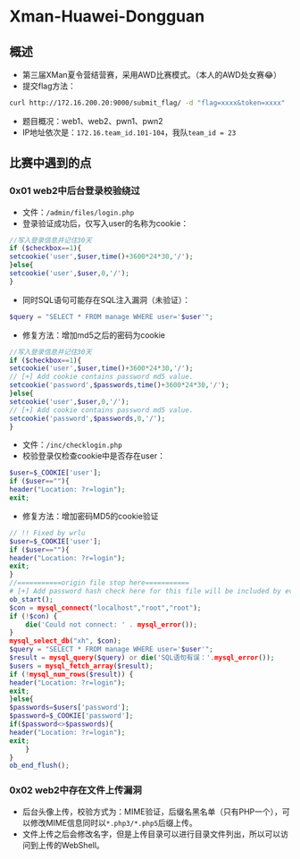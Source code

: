 # Xman-Huawei-Dongguan
## 概述

- 第三届XMan夏令营结营赛，采用AWD比赛模式。（本人的AWD处女赛😂）
- 提交flag方法：

```sh
curl http://172.16.200.20:9000/submit_flag/ -d "flag=xxxx&token=xxxx"
```

- 题目概况：web1、web2、pwn1、pwn2
- IP地址依次是：`172.16.team_id.101-104`，我队`team_id = 23`

## 比赛中遇到的点
### 0x01 web2中后台登录校验绕过
- 文件：`/admin/files/login.php`
- 登录验证成功后，仅写入user的名称为cookie：

```php
//写入登录信息并记住30天
if ($checkbox==1){
setcookie('user',$user,time()+3600*24*30,'/');
}else{
setcookie('user',$user,0,'/');
}
```
- 同时SQL语句可能存在SQL注入漏洞（未验证）：

```php
$query = "SELECT * FROM manage WHERE user='$user'";
```

- 修复方法：增加md5之后的密码为cookie

```php
//写入登录信息并记住30天
if ($checkbox==1){
setcookie('user',$user,time()+3600*24*30,'/');
// [+] Add cookie contains password md5 value.
setcookie('password',$passwords,time()+3600*24*30,'/');
}else{
setcookie('user',$user,0,'/');
// [+] Add cookie contains password md5 value.
setcookie('password',$passwords,0,'/');
}
```

- 文件：`/inc/checklogin.php`
- 校验登录仅检查cookie中是否存在user：

```php
$user=$_COOKIE['user'];
if ($user==""){
header("Location: ?r=login");
exit;	
```

- 修复方法：增加密码MD5的cookie验证

```php
// !! Fixed by wrlu
$user=$_COOKIE['user'];
if ($user==""){
header("Location: ?r=login");
exit;	
}
//===========origin file stop here===========
# [+] Add password hash check here for this file will be included by every administrator pages
ob_start();
$con = mysql_connect("localhost","root","root");
if (!$con) {
	die('Could not connect: ' . mysql_error());
}
mysql_select_db("xh", $con);
$query = "SELECT * FROM manage WHERE user='$user'";
$result = mysql_query($query) or die('SQL语句有误：'.mysql_error());
$users = mysql_fetch_array($result);
if (!mysql_num_rows($result)) {
header("Location: ?r=login");
exit;
}else{
$passwords=$users['password'];
$password=$_COOKIE['password'];
if($password<>$passwords){
header("Location: ?r=login");
exit;	
	}
}
ob_end_flush();
```

### 0x02 web2中存在文件上传漏洞
- 后台头像上传，校验方式为：MIME验证，后缀名黑名单（只有PHP一个），可以修改MIME信息同时以`*.php3/*.php5`后缀上传。
- 文件上传之后会修改名字，但是上传目录可以进行目录文件列出，所以可以访问到上传的WebShell。
